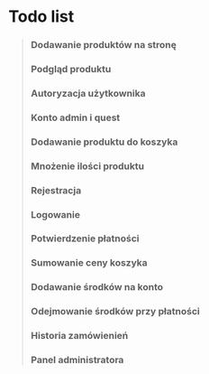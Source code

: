 # Todo list
>### Dodawanie produktów na stronę
>### Podgląd produktu
>### Autoryzacja użytkownika
>### Konto admin i quest
>### Dodawanie produktu do koszyka
>### Mnożenie ilości produktu
>### Rejestracja
>### Logowanie
>### Potwierdzenie płatności
>### Sumowanie ceny koszyka
>### Dodawanie środków na konto
>### Odejmowanie środków przy płatności
>### Historia zamówienień
>### Panel administratora
